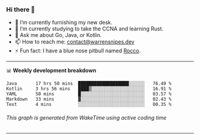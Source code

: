 ### Hi there 👋

- 🔭 I’m currently furnishing my new desk.
- 🌱 I’m currently studying to take the CCNA and learning Rust.
- 💬 Ask me about Go, Java, or Kotlin.
- 📫 How to reach me: contact@warrensnipes.dev
- ⚡ Fun fact: I have a blue nose pitbull named [Rocco](https://i.imgur.com/iLsSCKu.jpg).

-------

📊 **Weekly development breakdown**
<!--START_SECTION:waka-->
```text
Java       17 hrs 50 mins  ███████████████████░░░░░░   76.49 % 
Kotlin     3 hrs 56 mins   ████▒░░░░░░░░░░░░░░░░░░░░   16.91 % 
YAML       50 mins         █░░░░░░░░░░░░░░░░░░░░░░░░   03.57 % 
Markdown   33 mins         ▓░░░░░░░░░░░░░░░░░░░░░░░░   02.43 % 
Text       4 mins          ░░░░░░░░░░░░░░░░░░░░░░░░░   00.35 % 
```
<!--END_SECTION:waka-->
###### *This graph is generated from WakeTime using active coding time*
-------
